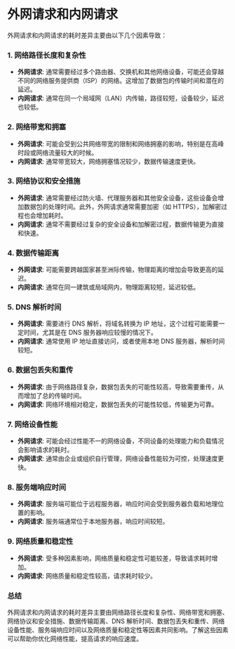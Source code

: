 # 外网请求和内网请求

外网请求和内网请求的耗时差异主要由以下几个因素导致：

### 1. 网络路径长度和复杂性

- **外网请求**: 通常需要经过多个路由器、交换机和其他网络设备，可能还会穿越不同的网络服务提供商（ISP）的网络。这增加了数据包的传输时间和潜在的延迟。
- **内网请求**: 通常在同一个局域网（LAN）内传输，路径较短，设备较少，延迟也较低。

### 2. 网络带宽和拥塞

- **外网请求**: 可能会受到公共网络带宽的限制和网络拥塞的影响，特别是在高峰时段或网络流量较大的时候。
- **内网请求**: 通常带宽较大，网络拥塞情况较少，数据传输速度更快。

### 3. 网络协议和安全措施

- **外网请求**: 通常需要经过防火墙、代理服务器和其他安全设备，这些设备会增加数据包的处理时间。此外，外网请求通常需要加密（如 HTTPS），加解密过程也会增加耗时。
- **内网请求**: 通常不需要经过复杂的安全设备和加解密过程，数据传输更为直接和快速。

### 4. 数据传输距离

- **外网请求**: 可能需要跨越国家甚至洲际传输，物理距离的增加会导致更高的延迟。
- **内网请求**: 通常在同一建筑或局域网内，物理距离较短，延迟较低。

### 5. DNS 解析时间

- **外网请求**: 需要进行 DNS 解析，将域名转换为 IP 地址，这个过程可能需要一定时间，尤其是在 DNS 服务器响应较慢的情况下。
- **内网请求**: 通常使用 IP 地址直接访问，或者使用本地 DNS 服务器，解析时间较短。

### 6. 数据包丢失和重传

- **外网请求**: 由于网络路径复杂，数据包丢失的可能性较高，导致需要重传，从而增加了总的传输时间。
- **内网请求**: 网络环境相对稳定，数据包丢失的可能性较低，传输更为可靠。

### 7. 网络设备性能

- **外网请求**: 可能会经过性能不一的网络设备，不同设备的处理能力和负载情况会影响请求的耗时。
- **内网请求**: 通常由企业或组织自行管理，网络设备性能较为可控，处理速度更快。

### 8. 服务端响应时间

- **外网请求**: 服务端可能位于远程服务器，响应时间会受到服务器负载和地理位置的影响。
- **内网请求**: 服务端通常位于本地服务器，响应时间较短。

### 9. 网络质量和稳定性

- **外网请求**: 受多种因素影响，网络质量和稳定性可能较差，导致请求耗时增加。
- **内网请求**: 网络质量和稳定性较高，请求耗时较少。

### 总结

外网请求和内网请求的耗时差异主要由网络路径长度和复杂性、网络带宽和拥塞、网络协议和安全措施、数据传输距离、DNS 解析时间、数据包丢失和重传、网络设备性能、服务端响应时间以及网络质量和稳定性等因素共同影响。了解这些因素可以帮助你优化网络性能，提高请求的响应速度。
